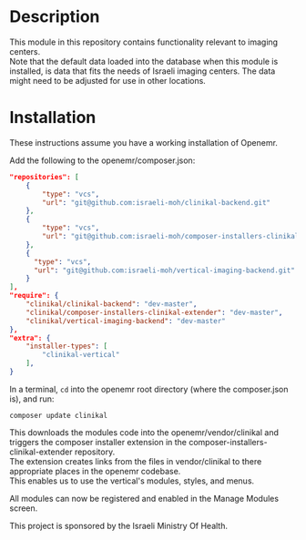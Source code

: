 # Description
This module in this repository contains functionality relevant to imaging centers.  
Note that the default data loaded into the database when this module is installed, is data that fits the needs of Israeli imaging centers. The data might need to be adjusted for use in other locations.

# Installation
These instructions assume you have a working installation of Openemr.  

Add the following to the openemr/composer.json:  
``` json
"repositories": [
    {
        "type": "vcs",
        "url": "git@github.com:israeli-moh/clinikal-backend.git"
    },
    {
        "type": "vcs",
        "url": "git@github.com:israeli-moh/composer-installers-clinikal-extender.git"
    },
    {
      "type": "vcs",
      "url": "git@github.com:israeli-moh/vertical-imaging-backend.git"
    }
],
"require": {
    "clinikal/clinikal-backend": "dev-master",
    "clinikal/composer-installers-clinikal-extender": "dev-master",
    "clinikal/vertical-imaging-backend": "dev-master"
},
"extra": {
    "installer-types": [
        "clinikal-vertical"
    ],
}
```

In a terminal, `cd` into the openemr root directory (where the composer.json is), and run:  
```
composer update clinikal
```  
  
This downloads the modules code into the openemr/vendor/clinikal and triggers the composer installer extension in the composer-installers-clinikal-extender repository.  
The extension creates links from the files in vendor/clinikal to there appropriate places in the openemr codebase.  
This enables us to use the vertical's modules, styles, and menus. 

All modules can now be registered and enabled in the Manage Modules screen.  

This project is sponsored by the Israeli Ministry Of Health.
